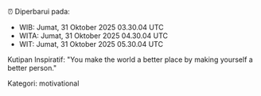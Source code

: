 ⏰ Diperbarui pada:
- WIB: Jumat, 31 Oktober 2025 03.30.04 UTC
- WITA: Jumat, 31 Oktober 2025 04.30.04 UTC
- WIT: Jumat, 31 Oktober 2025 05.30.04 UTC

Kutipan Inspiratif:
"You make the world a better place by making yourself a better person."


Kategori: motivational


